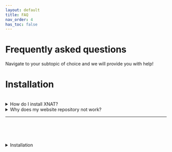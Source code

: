 ```yaml
---
layout: default
title: FAQ
nav_order: 4
has_toc: false
---
```


# Frequently asked questions 


Navigate to your subtopic of choice and we will provide you with help!
<br/>	

# Installation 

<br/>	



<details markdown="block">
<summary>How do I install XNAT?</summary>

Here you can find a more extensive [explanation](../xnat/Setup/installation.md)

</details>




<details markdown="block">
<summary>Why does my website repository not work?</summary>
<br>
Downloading the website repository directly form Github could have caused this problem. Delete the repository from your files and download it again directly via your terminal by using the following command. Notice that you have to adjust the path to suit your repository.

`git clone https://github.com/...`

</details>












***
<br/>	<br/>	<br/>	


<details markdown="block">
<summary class="btn">Installation</summary>

<br/>

<details markdown="block">
<summary>How do I install XNAT?</summary>

Here you can find a more extensive [explanation](../xnat/Setup/installation.md)

</details>




<details markdown="block">
<summary>Why does my website repository not work?</summary>

Downloading the website repository directly form Github could have caused this problem. Delete the repository from your files and download it again directly via your terminal by using the following command. Notice that you have to adjust the path to suit your repository.

`git clone https://github.com/...`

</details>

</details>






























